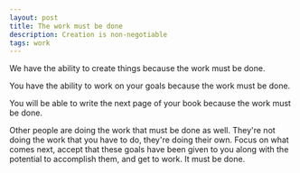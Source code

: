 ```yaml
---
layout: post
title: The work must be done
description: Creation is non-negotiable
tags: work
---
```


We have the ability to create things because the work must be done.

You have the ability to work on your goals because the work must be done.

You will be able to write the next page of your book because the work must be done.

Other people are doing the work that must be done as well. They're not doing the work that you have to do, they're doing their own. Focus on what comes next, accept that these goals have been given to you along with the potential to accomplish them, and get to work. It must be done.